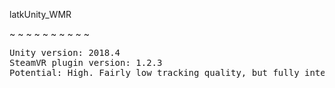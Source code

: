 latkUnity_WMR

~ ~ ~ ~ ~ ~ ~ ~ ~ ~
<pre>
Unity version: 2018.4
SteamVR plugin version: 1.2.3
Potential: High. Fairly low tracking quality, but fully interoperable with Vive.
</pre>

